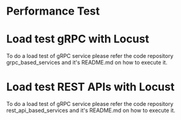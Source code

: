 # Performance Test

# Load test gRPC with Locust
  To do a load test of gRPC service please refer the code repository grpc_based_services and it's README.md on how to execute it.


# Load test REST APIs with Locust
  To do a load test of gRPC service please refer the code repository rest_api_based_services and it's README.md on how to execute it.
